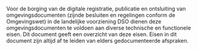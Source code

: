 Voor de borging van de digitale registratie, publicatie en ontsluiting van omgevingsdocumenten (zijnde besluiten en regelingen conform de Omgevingswet) in de landelijke voorziening DSO dienen deze omgevingsdocumenten te voldoen aan diverse
technische en functionele eisen. Dit document geeft een overzicht van deze eisen. Eisen in dit document zijn altijd af te leiden van elders gedocumenteerde afspraken.

